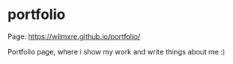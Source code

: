 # portfolio

Page: https://wilmxre.github.io/portfolio/

Portfolio page, where i show my work and write things about me :)
